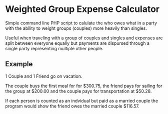 Weighted Group Expense Calculator
===========================

Simple command line PHP script to calulate the who owes what in a party with the ability to weight
groups (couples) more heavily than singles.

Useful when traveling with a group of couples and singles and expenses are split between everyone
equally but payments are dispursed through a single party representing multiple other people.

Example
-------
1 Couple and 1 Friend go on vacation.

The couple buys the first meal for for $300.75, the friend pays for sailing for the group at $200.00 and the couple pays for transportation at $50.28.

If each person is counted as an indvidual but paid as a married couple the program would show
the friend owes the married couple $116.57.

